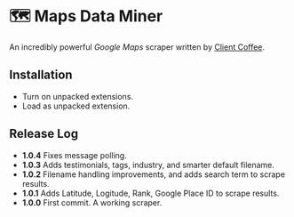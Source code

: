 # 🗺️ Maps Data Miner

An incredibly powerful _Google Maps_ scraper written by [Client Coffee](https://clientcoffee.com).

## Installation

- Turn on unpacked extensions.
- Load as unpacked extension.

## Release Log

- **1.0.4** Fixes message polling.
- **1.0.3** Adds testimonials, tags, industry, and smarter default filename.
- **1.0.2** Filename handling improvements, and adds search term to scrape results.
- **1.0.1** Adds Latitude, Logitude, Rank, Google Place ID to scrape results.
- **1.0.0** First commit. A working scraper.